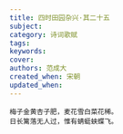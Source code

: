 ```yaml
---
title: 四时田园杂兴·其二十五
subject: 
category: 诗词歌赋
tags: 
keywords: 
cover: 
authors: 范成大
created_when: 宋朝
updated_when: 
---
```


```
梅子金黄杏子肥，麦花雪白菜花稀。
日长篱落无人过，惟有蜻蜓蛱蝶飞。
```
